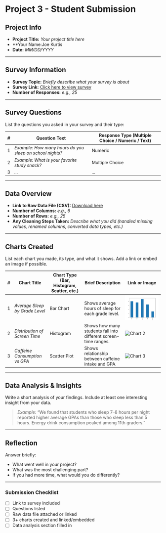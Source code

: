 # Project 3 -  Student Submission

## Project Info
- **Project Title:** _Your project title here_
- **Your Name:Joe Kurtis
- **Date:** _MM/DD/YYYY_

---

## Survey Information
- **Survey Topic:** _Briefly describe what your survey is about_
- **Survey Link:** [Click here to view survey](https://example.com)
- **Number of Responses:** _e.g., 25_

---

## Survey Questions
List the questions you asked in your survey and their type:

| # | Question Text | Response Type (Multiple Choice / Numeric / Text) |
|---|---------------|-------------------------------------------------|
| 1 | _Example: How many hours do you sleep on school nights?_ | Numeric |
| 2 | _Example: What is your favorite study snack?_ | Multiple Choice |
| 3 | _..._ | _..._ |

---

## Data Overview
- **Link to Raw Data File (CSV):** [Download here](notpandas.csv)
- **Number of Columns:** _e.g., 6_
- **Number of Rows:** _e.g., 25_
- **Any Cleaning Steps Taken:** _Describe what you did (handled missing values, renamed columns, converted data types, etc.)_

---

## Charts Created
List each chart you made, its type, and what it shows. Add a link or embed an image if possible.

| # | Chart Title | Chart Type (Bar, Histogram, Scatter, etc.) | Brief Description | Link or Image |
|---|-------------|-------------------------------------------|-------------------|---------------|
| 1 | _Average Sleep by Grade Level_ | Bar Chart | Shows average hours of sleep for each grade level. | ![Chart 1](Figure_1.png) |
| 2 | _Distribution of Screen Time_ | Histogram | Shows how many students fall into different screen-time ranges. | ![Chart 2](chart2.png) |
| 3 | _Caffeine Consumption vs GPA_ | Scatter Plot | Shows relationship between caffeine intake and GPA. | ![Chart 3](chart3.png) |

---

## Data Analysis & Insights
Write a short analysis of your findings. Include at least one interesting insight from your data.

> _Example:_ “We found that students who sleep 7–8 hours per night reported higher average GPAs than those who sleep less than 5 hours. Energy drink consumption peaked among 11th graders.”

---

## Reflection
Answer briefly:
- What went well in your project?
- What was the most challenging part?
- If you had more time, what would you do differently?

---

### Submission Checklist
- [ ] Link to survey included
- [ ] Questions listed
- [ ] Raw data file attached or linked
- [ ] 3+ charts created and linked/embedded
- [ ] Data analysis section filled in